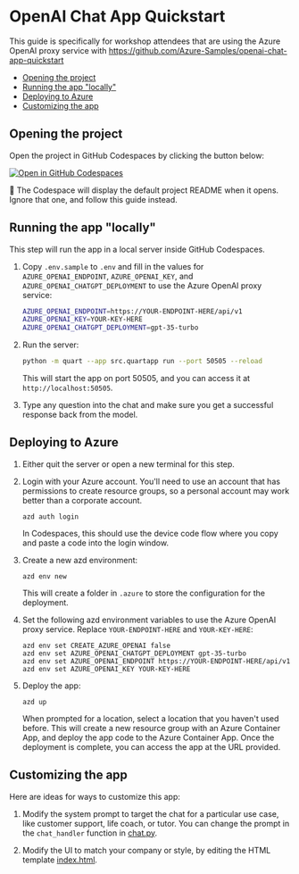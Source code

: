 
# OpenAI Chat App Quickstart

This guide is specifically for workshop attendees that are using the Azure OpenAI proxy service
with https://github.com/Azure-Samples/openai-chat-app-quickstart

* [Opening the project](#opening-the-project)
* [Running the app "locally"](#running-the-app-locally)
* [Deploying to Azure](#deploying-to-azure)
* [Customizing the app](#customizing-the-app)

## Opening the project

Open the project in GitHub Codespaces by clicking the button below:

[![Open in GitHub Codespaces](https://github.com/codespaces/badge.svg)](https://codespaces.new/Azure-Samples/openai-chat-app-quickstart)

👀 The Codespace will display the default project README when it opens. Ignore that one, and follow this guide instead.

## Running the app "locally"

This step will run the app in a local server inside GitHub Codespaces.

1. Copy `.env.sample` to `.env` and fill in the values for `AZURE_OPENAI_ENDPOINT`, `AZURE_OPENAI_KEY`, and `AZURE_OPENAI_CHATGPT_DEPLOYMENT` to use the Azure OpenAI proxy service:

    ```bash
    AZURE_OPENAI_ENDPOINT=https://YOUR-ENDPOINT-HERE/api/v1
    AZURE_OPENAI_KEY=YOUR-KEY-HERE
    AZURE_OPENAI_CHATGPT_DEPLOYMENT=gpt-35-turbo
    ```

2. Run the server:

    ```bash
    python -m quart --app src.quartapp run --port 50505 --reload
    ```

    This will start the app on port 50505, and you can access it at `http://localhost:50505`.

3. Type any question into the chat and make sure you get a successful response back from the model.

## Deploying to Azure

1. Either quit the server or open a new terminal for this step.

2. Login with your Azure account. You'll need to use an account that has permissions to create resource groups, so a personal account may work better than a corporate account.

    ```shell
    azd auth login
    ```

    In Codespaces, this should use the device code flow where you copy and paste a code into the login window.

3. Create a new azd environment:

    ```shell
    azd env new
    ```

    This will create a folder in `.azure` to store the configuration for the deployment.

4. Set the following azd environment variables to use the Azure OpenAI proxy service. Replace `YOUR-ENDPOINT-HERE` and `YOUR-KEY-HERE`:

    ```shell
    azd env set CREATE_AZURE_OPENAI false
    azd env set AZURE_OPENAI_CHATGPT_DEPLOYMENT gpt-35-turbo
    azd env set AZURE_OPENAI_ENDPOINT https://YOUR-ENDPOINT-HERE/api/v1
    azd env set AZURE_OPENAI_KEY YOUR-KEY-HERE
    ```

5. Deploy the app:

    ```shell
    azd up
    ```

    When prompted for a location, select a location that you haven't used before.
    This will create a new resource group with an Azure Container App,
    and deploy the app code to the Azure Container App.
    Once the deployment is complete, you can access the app at the URL provided.

## Customizing the app

Here are ideas for ways to customize this app:

1. Modify the system prompt to target the chat for a particular use case, like customer support, life coach, or tutor. You can change the prompt in the `chat_handler` function in [chat.py](https://github.com/Azure-Samples/openai-chat-app-quickstart/blob/main/src/quartapp/chat.py).

2. Modify the UI to match your company or style, by editing the HTML template [index.html](https://github.com/Azure-Samples/openai-chat-app-quickstart/blob/main/src/quartapp/templates/index.html).
